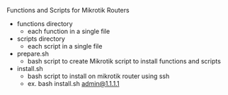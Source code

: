 Functions and Scripts for Mikrotik Routers

* functions directory
  * each function in a single file
* scripts directory
  * each script in a single file
* prepare.sh
  * bash script to create Mikrotik script to install functions and scripts
* install.sh
  * bash script to install on mikrotik router using ssh
  * ex. bash install.sh admin@1.1.1.1
